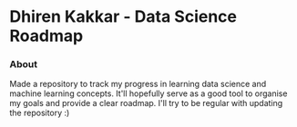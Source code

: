 # Dhiren Kakkar - Data Science Roadmap


### About

Made a repository to track my progress in learning data science and machine learning concepts. It'll hopefully serve as a good tool to organise my goals and provide a clear roadmap. I'll try to be regular with updating the repository :)

